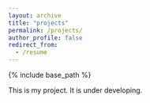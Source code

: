 ```yaml
---
layout: archive
title: "projects"
permalink: /projects/
author_profile: false
redirect_from:
  - /resume
---
```

{% include base_path %}

This is my project. It is under developing.

